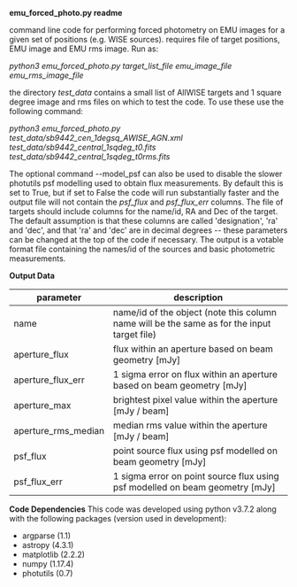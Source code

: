 **emu_forced_photo.py readme**

command line code for performing forced photometry on EMU images for a given set of positions (e.g. WISE sources). requires file of target positions, EMU image and EMU rms image. Run as:

*python3 emu_forced_photo.py target_list_file emu_image_file emu_rms_image_file*

the directory *test_data* contains a small list of AllWISE targets and 1 square degree image and rms files on which to test the code. To use these use the following command:

*python3 emu_forced_photo.py test_data/sb9442_cen_1degsq_AWISE_AGN.xml test_data/sb9442_central_1sqdeg_t0.fits test_data/sb9442_central_1sqdeg_t0rms.fits*

The optional command --model_psf can also be used to disable the slower photutils psf modelling used to obtain flux measurements. By default this is set to True, but if set to False the code will run substantially faster and the output file will not contain the *psf_flux* and *psf_flux_err* columns.
The file of targets should include columns for the name/id, RA and Dec of the target. The default assumption is that these columns are called 'designation', 'ra' and 'dec', and that 'ra' and 'dec' are in decimal degrees -- these parameters can be changed at the top of the code if necessary. The output is a votable format file containing the names/id of the sources and basic photometric measurements.


**Output Data**

parameter | description
----------|------------
name | name/id of the object (note this column name will be the same as for the input target file)
aperture_flux | flux within an aperture based on beam geometry [mJy]
aperture_flux_err | 1 sigma error on flux within an aperture based on beam geometry [mJy]
aperture_max | brightest pixel value within the aperture [mJy / beam]
aperture_rms_median | median rms value within the aperture [mJy / beam]
psf_flux | point source flux using psf modelled on beam geometry [mJy]
psf_flux_err | 1 sigma error on point source flux using psf modelled on beam geometry [mJy]


**Code Dependencies**
This code was developed using python v3.7.2 along with the following packages (version used in development):
* argparse (1.1)
* astropy (4.3.1)
* matplotlib (2.2.2)
* numpy (1.17.4)
* photutils (0.7)



